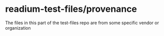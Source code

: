 readium-test-files/provenance
=============================

The files in this part of the test-files repo are from some specific vendor or organization